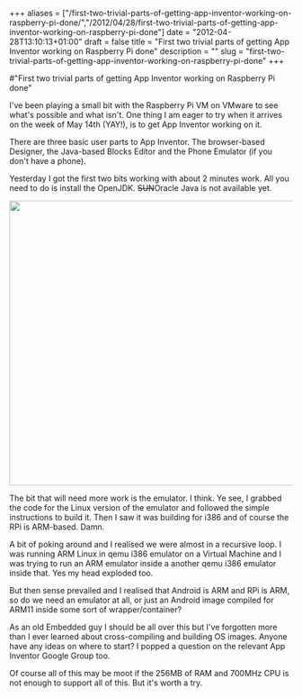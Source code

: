 +++
aliases = ["/first-two-trivial-parts-of-getting-app-inventor-working-on-raspberry-pi-done/","/2012/04/28/first-two-trivial-parts-of-getting-app-inventor-working-on-raspberry-pi-done"]
date = "2012-04-28T13:10:13+01:00"
draft = false
title = "First two trivial parts of getting App Inventor working on Raspberry Pi done"
description = ""
slug = "first-two-trivial-parts-of-getting-app-inventor-working-on-raspberry-pi-done"
+++

#"First two trivial parts of getting App Inventor working on Raspberry Pi done"

I've been playing a small bit with the Raspberry Pi VM on VMware to see what's possible and what isn't. One thing I am eager to try when it arrives on the week of May 14th (YAY!), is to get App Inventor working on it.

There are three basic user parts to App Inventor. The browser-based Designer, the Java-based Blocks Editor and the Phone Emulator (if you don't have a phone).

Yesterday I got the first two bits working with about 2 minutes work. All you need to do is install the OpenJDK. <del>SUN</del>Oracle Java is not available yet.

<a href="https://s3-eu-west-1.amazonaws.com/conoroneill.net/wp-content/uploads/2012/04/appinventor_raspberrypi.png"><img class="alignnone size-large wp-image-706" title="appinventor_raspberrypi" src="https://s3-eu-west-1.amazonaws.com/conoroneill.net/wp-content/uploads/2012/04/appinventor_raspberrypi-1024x888.png" alt="" width="584" height="506" /></a>

The bit that will need more work is the emulator. I think. Ye see, I grabbed the code for the Linux version of the emulator and followed the simple instructions to build it. Then I saw it was building for i386 and of course the RPi is ARM-based. Damn.

A bit of poking around and I realised we were almost in a recursive loop. I was running ARM Linux in qemu i386 emulator on a Virtual Machine and I was trying to run an ARM emulator inside a another qemu i386 emulator inside that. Yes my head exploded too.

But then sense prevailed and I realised that Android is ARM and RPi is ARM, so do we need an emulator at all, or just an Android image compiled for ARM11 inside some sort of wrapper/container?

As an old Embedded guy I should be all over this but I've forgotten more than I ever learned about cross-compiling and building OS images. Anyone have any ideas on where to start? I popped a question on the relevant App Inventor Google Group too.

Of course all of this may be moot if the 256MB of RAM and 700MHz CPU is not enough to support all of this. But it's worth a try.